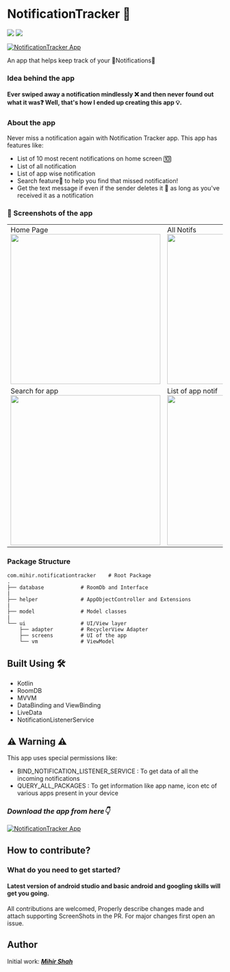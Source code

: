 # **NotificationTracker 🔔**

<p>
<img src="https://img.shields.io/badge/Android-3DDC84?style=for-the-badge&logo=android&logoColor=white"/>  
<img src="https://img.shields.io/badge/Kotlin-0095D5?&style=for-the-badge&logo=kotlin&logoColor=white"/>

[![NotificationTracker App](https://img.shields.io/badge/NotificatinTracker✅-APK-red.svg?style=for-the-badge&logo=android)](https://github.com/Miihir79/NotificationTracker#%EF%B8%8F-warning-%EF%B8%8F)

</p>


An app that helps keep track of your 🔔Notifications🔔

### Idea behind the app

#### Ever swiped away a notification mindlessly ❌ and then never found out what it was❓ Well, that's how I ended up creating this app 💡.


### About the app

Never miss a notification again with Notification Tracker app. This app has features like:

- List of 10 most recent notifications on home screen 🔟
- List of all notification
- List of app wise notification
- Search feature🔎 to help you find that missed notification!
- Get the text message if even if the sender deletes it 🔕 as long as you've received  it as a notification

### 📸 Screenshots of the app
<table>
  <tr>
    <td>Home Page<img src="https://user-images.githubusercontent.com/66465511/230773107-306e83f8-24dc-4d31-8dd2-ea6acfcc1117.jpg" width="350">
    <td>All Notifs<img src="https://user-images.githubusercontent.com/66465511/230773113-2ef63c2d-57fc-4873-8a11-41132c838adf.jpg" width="350">
    <td>App wise Notifs<img src="https://user-images.githubusercontent.com/66465511/230773116-4b82d32b-98ca-4511-84b0-acbc1f01af49.jpg" width="350">
  <tr>
    <td>Search for app<img src="https://user-images.githubusercontent.com/66465511/230773120-aec7fbbc-1c0e-4fe7-835e-414b29561f63.jpg" width="350">
    <td>List of app notif<img src="https://user-images.githubusercontent.com/66465511/230773117-bb1e11c4-27cd-4a59-8fa1-a253f4cc8b60.jpg" width="350">
    <td>Search app notifs<img src="https://user-images.githubusercontent.com/66465511/230773118-da68c928-a060-4d2d-bfea-7319e6743ade.jpg" width="350">
</table>

### Package Structure
    
    com.mihir.notificationtracker    # Root Package
    .
    ├── database            # RoomDb and Interface
    |
    ├── helper              # AppObjectController and Extensions
    |
    ├── model               # Model classes
    |
    └── ui                  # UI/View layer
        ├── adapter         # RecyclerView Adapter
        ├── screens         # UI of the app
        └── vm              # ViewModel
        
## Built Using 🛠
- Kotlin
- RoomDB
- MVVM
- DataBinding and ViewBinding
- LiveData
- NotificationListenerService

## ⚠️ Warning ⚠️
This app uses special permissions like:
- BIND_NOTIFICATION_LISTENER_SERVICE : To get data of all the incoming notifications
- QUERY_ALL_PACKAGES : To get information like app name, icon etc of various apps present in your device

### ***Download the app from here👇***

[![NotificationTracker App](https://img.shields.io/badge/NotificatinTracker✅-APK-red.svg?style=for-the-badge&logo=android)](https://github.com/Miihir79/NotificationTracker/releases/download/1.0.1/app-debug.apk)
    
## How to contribute?
### What do you need to get started?
#### Latest version of android studio and basic android and googling skills will get you going.
All contributions are welcomed, Properly describe changes made and attach supporting ScreenShots in the PR. For major changes first open an issue.

## Author
Initial work: <a href="https://github.com/Miihir79">***Mihir Shah***</a> <br>
